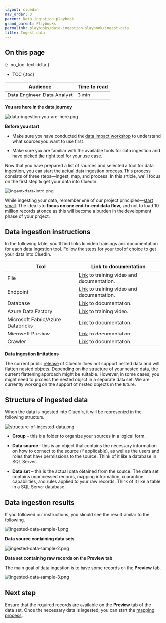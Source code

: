 ```yaml
---
layout: cluedin
nav_order: 3
parent: Data ingestion playbook
grand_parent: Playbooks
permalink: playbooks/data-ingestion-playbook/ingest-data
title: Ingest data
---
```

## On this page
{: .no_toc .text-delta }
- TOC
{:toc}

| Audience | Time to read |
|--|--|
| Data Engineer, Data Analyst | 3 min |

**You are here in the data journey**

![data-ingestion-you-are-here.png](../../assets/images/playbooks/data-ingestion-you-are-here.png)

**Before you start**

- Make sure you have conducted the [data impact workshop](/playbooks/data-ingestion-playbook/data-impact-workshop) to understand what sources you want to use first.

- Make sure you are familiar with the available tools for data ingestion and have [picked the right tool](/playbooks/data-ingestion-playbook/pick-the-right-tool) for your use case.

Now that you have prepared a list of sources and selected a tool for data ingestion, you can start the actual data ingestion process. This process consists of three steps—ingest, map, and process. In this article, we'll focus on the first step to get your data into CluedIn.

![ingest-data-intro.png](../../assets/images/playbooks/ingest-data-intro.png)

While ingesting your data, remember one of our project  principles—[start small](/playbooks/how-to-approach-your-cluedin-project). The idea is to **focus on one end-to-end data flow**, and not to load 10 million records at once as this will become a burden in the development phase of your project.

## Data ingestion instructions

In the following table, you'll find links to video trainings and documentation for each data ingestion tool. Follow the steps for your tool of choice to get your data into CluedIn.

| Tool | Link to documentation |
|--|--|
| File | [Link](/integration/file) to training video and documentation. |
| Endpoint | [Link](/integration/endpoint) to training video and documentation. |
| Database | [Link](/integration/database) to documentation. |
| Azure Data Factory | [Link](/microsoft-integration/adf-integration) to training video. |
| Microsoft Fabric/Azure Databricks | [Link](/microsoft-integration/fabric/connect-fabric-to-cluedin) to documentation. |
| Microsoft Purview | [Link](/microsoft-integration/purview) to documentation. |
| Crawler | [Link](/integration/crawling) to documentation. |

**Data ingestion limitations**

The current public [release](/release-notes) of CluedIn does not support nested data and will flatten nested objects. Depending on the structure of your nested data, the current flattening approach might be suitable. However, in some cases, you might need to process the nested object in a separate data set. We are currently working on the support of nested objects in the future.

## Structure of ingested data

When the data is ingested into CluedIn, it will be represented in the following structure.

![structure-of-ingested-data.png](../../assets/images/playbooks/structure-of-ingested-data.png)

- **Group** – this is a folder to organize your sources in a logical form.

- **Data source** – this is an object that contains the necessary information on how to connect to the source (if applicable), as well as the users and roles that have permissions to the source. Think of it like a database in SQL Server.

- **Data set** – this is the actual data obtained from the source. The data set contains unprocessed records, mapping information, quarantine capabilities, and rules applied to your raw records. Think of it like a table in a SQL Server database.

## Data ingestion results

If you followed our instructions, you should see the result similar to the following.

![ingested-data-sample-1.png](../../assets/images/playbooks/ingested-data-sample-1.png)

**Data source containing data sets**

![ingested-data-sample-2.png](../../assets/images/playbooks/ingested-data-sample-2.png)

**Data set containing raw records on the Preview tab**

The main goal of data ingestion is to have some records on the **Preview** tab.

![ingested-data-sample-3.png](../../assets/images/playbooks/ingested-data-sample-3.png)

## Next step

Ensure that the required records are available on the **Preview** tab of the data set. Once the necessary data is ingested, you can start the [mapping process](/playbooks/data-ingestion-playbook/concept-of-mapping). 